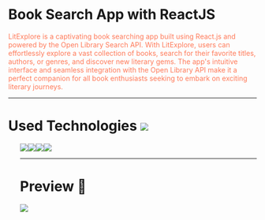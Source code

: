 <h1>
 Book Search App with ReactJS 
</h1>
<p style="color: #FF7A59">
LitExplore is a captivating book searching app built using React.js and powered by the Open Library Search API. With LitExplore, users can effortlessly explore a vast collection of books, search for their favorite titles, authors, or genres, and discover new literary gems. The app's intuitive interface and seamless integration with the Open Library API make it a perfect companion for all book enthusiasts seeking to embark on exciting literary journeys.
<p>
<hr>
<h1>Used Technologies <img src="https://www.shareicon.net/data/32x32/2015/11/13/671566_tools_512x512.png"></h1>
<ul>
<img src="https://www.shareicon.net/data/64x64/2015/08/03/79381_html_512x512.png"><img src="https://www.shareicon.net/data/64x64/2015/08/31/93779_css3_512x512.png"><img src="https://www.shareicon.net/data/64x64/2016/12/19/863723_code_512x512.png"><img src="https://www.shareicon.net/data/64x64/2016/07/10/119874_apps_512x512.png">

<hr>
<h1>
 Preview 🎥
</h1>

<img src="preview.gif">
